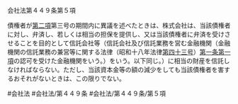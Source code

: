 会社法第４４９条第５項

債権者が[第二項](会社法＿＿＿＿第４４９条第２項)第三号の期間内に異議を述べたときは、株式会社は、当該債権者に対し、弁済し、若しくは相当の担保を提供し、又は当該債権者に弁済を受けさせることを目的として信託会社等（信託会社及び信託業務を営む金融機関（金融機関の信託業務の兼営等に関する法律（昭和十八年法律[第四十三号](会社法＿＿＿＿第４４９条第５項第４３号)）[第一条第一項](会社法＿＿＿＿第１条第１項)の認可を受けた金融機関をいう。）をいう。以下同じ。）に相当の財産を信託しなければならない。ただし、当該資本金等の額の減少をしても当該債権者を害するおそれがないときは、この限りでない。

#会社法
#会社法/第４４９条
#会社法/第４４９条/第５項
